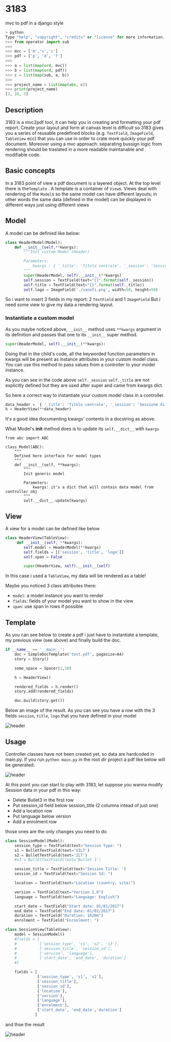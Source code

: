 # 3183
mvc to pdf in a django style 

```python
> python
Type "help", "copyright", "credits" or "license" for more information.
>>> from operator import sub
>>> 
>>> mvc = ['m','v','c']
>>> pdf = ['p', 'd', 'f']
>>> 
>>> a = list(map(ord, mvc))
>>> b = list(map(ord, pdf))
>>> c = list(map(sub, a, b))
>>>
>>> project_name = list(map(abs, c))
>>> print(project_name)
[3, 18, 3] 
```

## Description

3183 is a mvc2pdf tool, it can help you in creating and formatting your pdf report.
Create your layout and form at canvas level is difficult so 3183 gives you a series
of reusable predefined blocks (e.g. `TextField`, `ImageField`, `TableView` ecc) that 
you can use in order to crate more quickly your pdf document. Moreover using a mvc
approach: separating bussign logic from rendering should be traslated in a more readable
maintanable and modifiable code.

## Basic concepts

In a 3183 point of view a pdf document is a layered object.
At the top level there is the`Template` . A template is a
container of `View`s. Views deal with rendering of the `Model`s
so the same model can have different layouts; in other words the
same data (defined in the model) can be displayed in different
ways just using different views

## Model

A model can be definied like below:

```python
class HeaderModel(Model):
    def __init__(self,**kwargs):
        """Init custom Model (Header)

        Parameters: 
            kwargs : { '_title': 'Titolo centrale', '_session': 'Sessione di prova'}
        """
        super(HeaderModel, self).__init__(**kwargs)
        self.session = TextField(text="{}".format(self._session))
        self.title = TextField(text="{}".format(self._title))
        self.logo = ImageField('./sanofi.png', width=50, height=50)
```

So i want to insert 3 fields in my report: 2 `TextField` and 1 `ImageField`
But i need some view to give my data a rendering layout.

### Instantiate a custom model

As you maybe noticed above, `__init__` method uses `**kwargs` argument in its definition and
passes that one to its `__init__` super method.

```python
super(HeaderModel, self).__init__(**kwargs):
```

Doing that in the child's code, all the keyworded function parameters in kwargs will be present as instance attributes
in your custom model class. You can use this method to pass values from a controller to your model instance.

As you can see in the code above `self._session` `self._title` are not explicitly defined but they are used after super
and came from kwargs dict. 

So here a correct way to instantiate your custom model class in a controller.

```python
data_header =  { '_title': 'Titolo centrale', '_session': 'Sessione di prova'}
h = HeaderView(**data_header)
```

It's a good idea documenting kwargs' contents in a docstring as above.

What Model's __init__ method does is to update its `self.__dict__` with `kwargs`

```
from abc import ABC

class Model(ABC):
    """
    Defined here interface for model types 
    """
    def __init__(self, **kwargs):
        """
        Init generic model

        Parameters:
            kwargs: it's a dict that will contain data model from controller obj
        """
        self.__dict__.update(kwargs)
```



## View

A view for a model can be defined like below

```python
class HeaderView(TableView):
     def __init__(self, **kwargs):
        self.model = HeaderModel(**kwargs)
        self.fields = [['session', 'title', 'logo']]
        self.span = False

        super(HeaderView, self).__init__(self)
```

In this case i used a `TableView`, my data will be rendered
as a table!

Maybe you noticed 3 class attributes there:

* `model`: a model instance you want to render
* `fields`: fields of your model you want to show in the view
* `span`: use span in rows if possible

## Template

As you can see below to create a pdf i just have to instantiate
a template, my previous view (see above) and finally build the doc.

```python
if __name__ == '__main__':
    doc = SimpleDocTemplate('test.pdf', pagasize=A4)
    story = Story()

    some_space = Spacer(1,10)

    h = HeaderView()

    rendered_fields = h.render()
    story.add(rendered_fields) 

    doc.build(story.get())

```

Below an image of the result.
As you can see you have a row with the 3 fields `session`, `title`, `logo` that you have defined in your model

![header](https://github.com/kinderp/3183/blob/master/header.png)

## Usage

Controller classes have not been created yet, so data are hardcoded in main.py.
If you run `python main.py` in the root dir project a pdf like below will be generated:


![header](https://github.com/kinderp/3183/blob/master/result.png)

At this point you can start to play with 3183, let suppose you wanna modify Session data in your pdf in this way:

* Delete Bullet3 in the first row
* Put session_id field below session_title (2 columns intead of just one)
* Add a location row
* Put language below version
* Add a enrolment row

those ones are the only changes you need to do

```python
class SessionModel(Model):
    session_type = TextField(text="Session Type: ")
    s1 = BulletTextField(text='VILT')
    s2 = BulletTextField(text='ILT')
    #s3 = BulletTextField(text='Bullet 3')

    session_title = TextField(text='Session Title: ')
    session_id = TextField(text="Session Id: ")

    location = TextField(text="Location (country, site)")

    version = TextField(text="Version 1.0")
    language = TextField(text="Language: English")

    start_date = TextField("Start date: 01/01/2017")
    end_date = TextField("End date: 01/01/2017")
    duration = TextField("Duration: 1h20m")
    enrolment = TextField("Enronlment: ")

class SessionView(TableView):
    model = SessionModel()
    #fields = [
    #          ['session_type', 's1', 's2', 's3'],
    #          ['session_title', 'session_id'],
    #          ['version', 'language'],
    #          ['start_date', 'end_date', 'duration']
    #]

    fields = [
              ['session_type', 's1', 's2'],
              ['session_title'],
              ['session_id'],
              ['location'],
              ['version'],
              ['language'],
              ['enrolment'],
              ['start_date', 'end_date','duration']
             ]

```

and thse the result

![header](https://github.com/kinderp/3183/blob/master/result2.png)


